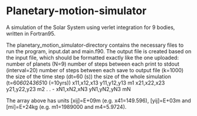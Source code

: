 # Planetary-motion-simulator
A simulation of the Solar System using verlet integration for 9 bodies, written in Fortran95.

The planetary_motion_simulator-directory contains the necessary files to run the program, input.dat and main.f90. The output file is created based on the input file, which should be formatted exactly like the one uploaded:
  number of planets (N=9)
  number of steps between each print to stdout (interval=20)
  number of steps between each save to output file (k=1000)
  the size of the time step (dt=60 (s))
  the size of the whole simulation (t=60*60*24*365*10 (=10yrs))
  x11,x12,x13 y11,y12,y13 m1
  x21,x22,x23 y21,y22,y23 m2
              .
              .
              -
  xN1,xN2,xN3 yN1,yN2,yN3 mN

The array above has units [xij]=E+09m (e.g. x41=149.596), [yij]=E+03m and [mi]=E+24kg (e.g. m1=1989000 and m4=5.9724).
